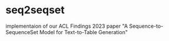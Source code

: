 # seq2seqset
implementaion of our ACL Findings 2023 paper "A Sequence-to-SequenceSet Model for Text-to-Table Generation"
